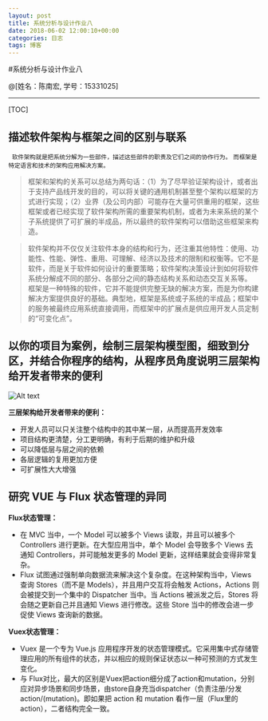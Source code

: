 ```yaml
---
layout: post
title: 系统分析与设计作业八
date: 2018-06-02 12:00:10+00:00
categories: 日志
tags: 博客
---
```

#系统分析与设计作业八

@[姓名：陈南宏, 学号：15331025]

-------------------

[TOC]

## 描述软件架构与框架之间的区别与联系
` 软件架构就是把系统分解为一些部件，描述这些部件的职责及它们之间的协作行为。`
`而框架是特定语言和技术的架构应用解决方案。 `
> 框架和架构的关系可以总结为两句话：（1）为了尽早验证架构设计，或者出于支持产品线开发的目的，可以将关键的通用机制甚至整个架构以框架的方式进行实现；（2）业界（及公司内部）可能存在大量可供重用的框架，这些框架或者已经实现了软件架构所需的重要架构机制，或者为未来系统的某个子系统提供了可扩展的半成品，所以最终的软件架构可以借助这些框架来构造。

> 软件架构并不仅仅关注软件本身的结构和行为，还注重其他特性：使用、功能性、性能、弹性、重用、可理解、经济以及技术的限制和权衡等。它不是软件，而是关于软件如何设计的重要策略；软件架构决策设计到如何将软件系统分解成不同的部分、各部分之间的静态结构关系和动态交互关系等。
> 框架是一种特殊的软件，它并不能提供完整无缺的解决方案，而是为你构建解决方案提供良好的基础。典型地，框架是系统或子系统的半成品；框架中的服务被最终应用系统直接调用，而框架中的扩展点是供应用开发人员定制的“可变化点”。

## 以你的项目为案例，绘制三层架构模型图，细致到分区，并结合你程序的结构，从程序员角度说明三层架构给开发者带来的便利
![Alt text](./three.png)

**三层架构给开发者带来的便利：**
- 开发人员可以只关注整个结构中的其中某一层，从而提高开发效率
- 项目结构更清楚，分工更明确，有利于后期的维护和升级
- 可以降低层与层之间的依赖
- 各层逻辑的复用更加方便
- 可扩展性大大增强

## 研究 VUE 与 Flux 状态管理的异同
**Flux状态管理：**
- 在 MVC 当中，一个 Model 可以被多个 Views 读取，并且可以被多个 Controllers 进行更新。在大型应用当中，单个 Model 会导致多个 Views 去通知 Controllers，并可能触发更多的 Model 更新，这样结果就会变得非常复杂。
- Flux 试图通过强制单向数据流来解决这个复杂度。在这种架构当中，Views 查询 Stores（而不是 Models），并且用户交互将会触发 Actions，Actions 则会被提交到一个集中的 Dispatcher 当中。当 Actions 被派发之后，Stores 将会随之更新自己并且通知 Views 进行修改。这些 Store 当中的修改会进一步促使 Views 查询新的数据。

**Vuex状态管理：**
- Vuex 是一个专为 Vue.js 应用程序开发的状态管理模式。它采用集中式存储管理应用的所有组件的状态，并以相应的规则保证状态以一种可预测的方式发生变化。
- 与 Flux对比，最大的区别是Vuex把action细分成了action和mutation，分别应对异步场景和同步场景，由store自身充当dispatcher（负责注册/分发action/(mutation)。即如果把 action 和 mutation 看作一层（Flux里的action），二者结构完全一致。